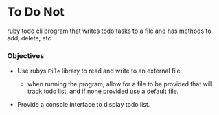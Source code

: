 # To Do Not

ruby todo cli program that writes todo tasks to a file and has methods to add, delete, etc

### Objectives

* Use rubys `File` library to read and write to an external file.
  * when running the program, allow for a file to be provided that will track todo list, and if none provided use a default file.


* Provide a console interface to display todo list.

